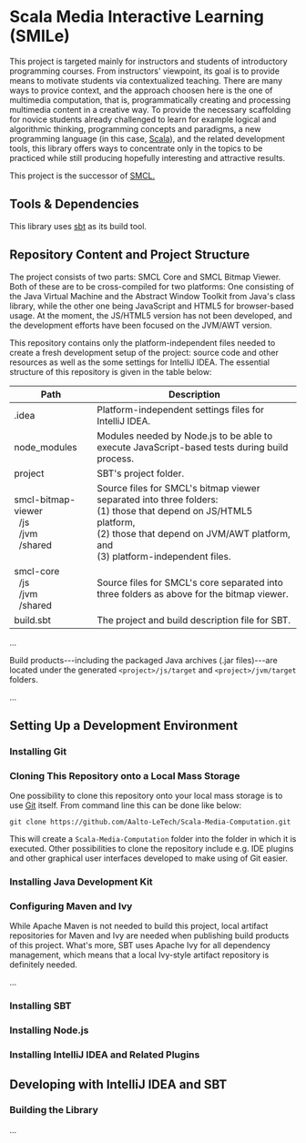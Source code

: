 # Scala Media Interactive Learning (SMILe)

This project is targeted mainly for instructors and students of introductory programming courses. From instructors'
viewpoint, its goal is to provide means to motivate students via contextualized teaching. There are many ways to provice
context, and the approach choosen here is the one of multimedia computation, that is, programmatically creating and
processing multimedia content in a creative way. To provide the necessary scaffolding for novice students already
challenged to learn for example logical and algorithmic thinking, programming concepts and paradigms, a new programming
language (in this case, [Scala](http://www.scala-lang.org/)), and the related development tools, this library offers
ways to concentrate only in the topics to be practiced while still producing hopefully interesting and attractive
results.

This project is the successor of [SMCL.](https://github.com/Aalto-LeTech/Scala-Media-Computation)

## Tools & Dependencies

This library uses [sbt](http://www.scala-sbt.org/) as its build tool.

## Repository Content and Project Structure

The project consists of two parts: SMCL Core and SMCL Bitmap Viewer. Both of these are to be cross-compiled for two
platforms: One consisting of the Java Virtual Machine and the Abstract Window Toolkit from Java's class library, while
the other one being JavaScript and HTML5 for browser-based usage. At the moment, the JS/HTML5 version has not been
developed, and the development efforts have been focused on the JVM/AWT version.

This repository contains only the platform-independent files needed to create a fresh development setup of the project:
source code and other resources as well as the some settings for IntelliJ IDEA. The essential structure of this
repository is given in the table below:

| Path                                                                                   | Description                                                                                                                                                                                                   |
|----------------------------------------------------------------------------------------|---------------------------------------------------------------------------------------------------------------------------------------------------------------------------------------------------------------|
| .idea                                                                                  | Platform-independent settings files for IntelliJ IDEA.                                                                                                                                                        |
| node_modules                                                                           | Modules needed by Node.js to be able to execute JavaScript-based tests during build process.                                                                                                                  |
| project                                                                                | SBT's project folder.                                                                                                                                                                                         |
| smcl-bitmap-viewer<br />&nbsp;&nbsp;/js<br />&nbsp;&nbsp;/jvm<br />&nbsp;&nbsp;/shared | Source files for SMCL's bitmap viewer separated into three folders:<br />(1) those that depend on JS/HTML5 platform,<br />(2) those that depend on JVM/AWT platform, and<br />(3) platform-independent files. |
| smcl-core<br />&nbsp;&nbsp;/js<br />&nbsp;&nbsp;/jvm<br />&nbsp;&nbsp;/shared          | Source files for SMCL's core separated into three folders as above for the bitmap viewer.                                                                                                                     |
| build.sbt                                                                              | The project and build description file for SBT.                                                                                                                                                               |

...

Build products---including the packaged Java archives (.jar files)---are located under the
generated `<project>/js/target` and `<project>/jvm/target` folders.

...

## Setting Up a Development Environment

### Installing Git

### Cloning This Repository onto a Local Mass Storage

One possibility to clone this repository onto your local mass storage is to use [Git](https://git-scm.com/) itself. From
command line this can be done like below:

```
git clone https://github.com/Aalto-LeTech/Scala-Media-Computation.git
```

This will create a `Scala-Media-Computation` folder into the folder in which it is executed. Other possibilities to
clone the repository include e.g. IDE plugins and other graphical user interfaces developed to make using of Git easier.

### Installing Java Development Kit

### Configuring Maven and Ivy

While Apache Maven is not needed to build this project, local artifact repositories for Maven and Ivy are needed when
publishing build products of this project. What's more, SBT uses Apache Ivy for all dependency management, which means
that a local Ivy-style artifact repository is definitely needed.

...

### Installing SBT

### Installing Node.js

### Installing IntelliJ IDEA and Related Plugins

## Developing with IntelliJ IDEA and SBT

### Building the Library

...

